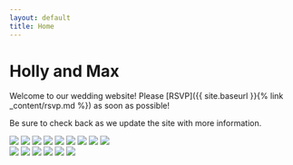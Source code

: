 ```yaml
---
layout: default
title: Home
---
```

<h1 class="display-1">Holly and Max</h1>

Welcome to our wedding website! Please [RSVP]({{ site.baseurl }}{% link _content/rsvp.md %}) as soon as possible!

Be sure to check back as we update the site with more information.

<div class="row">
  <div class="col">
    <img src="{{ '/assets/images/hm10.jpg' | relative_url }}" class="img-fluid rounded mb-4">
    <img src="{{ '/assets/images/hm01.jpg' | relative_url }}" class="img-fluid rounded mb-4">
    <img src="{{ '/assets/images/hm02.jpg' | relative_url }}" class="img-fluid rounded mb-4">
    <img src="{{ '/assets/images/hm15.jpg' | relative_url }}" class="img-fluid rounded mb-4">
    <img src="{{ '/assets/images/hm03.gif' | relative_url }}" class="img-fluid rounded mb-4">
    <img src="{{ '/assets/images/hm04.jpg' | relative_url }}" class="img-fluid rounded mb-4">
    <img src="{{ '/assets/images/hm08.jpg' | relative_url }}" class="img-fluid rounded mb-4">
    <img src="{{ '/assets/images/hm09.jpg' | relative_url }}" class="img-fluid rounded mb-4">
    <img src="{{ '/assets/images/hm11.jpg' | relative_url }}" class="img-fluid rounded mb-4">
  </div>
  <div class="col">
    <img src="{{ '/assets/images/hm14.jpg' | relative_url }}" class="img-fluid rounded mb-4">
    <img src="{{ '/assets/images/hm07.jpg' | relative_url }}" class="img-fluid rounded mb-4">
    <img src="{{ '/assets/images/hm05.jpg' | relative_url }}" class="img-fluid rounded mb-4">
    <img src="{{ '/assets/images/hm12.jpg' | relative_url }}" class="img-fluid rounded mb-4">
    <img src="{{ '/assets/images/hm06.jpg' | relative_url }}" class="img-fluid rounded mb-4">
    <img src="{{ '/assets/images/hm13.jpg' | relative_url }}" class="img-fluid rounded mb-4">
  </div>
</div>
